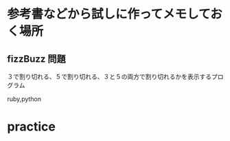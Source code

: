 # 参考書などから試しに作ってメモしておく場所

## fizzBuzz 問題

３で割り切れる、５で割り切れる、３と５の両方で割り切れるかを表示するプログラム

ruby,python
# practice

